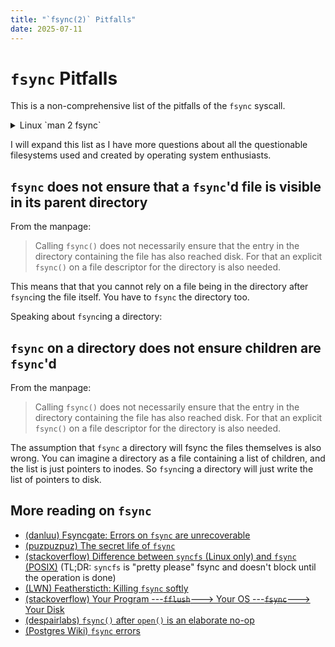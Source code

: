 ```yaml
---
title: "`fsync(2)` Pitfalls"
date: 2025-07-11
---
```


# `fsync` Pitfalls

This is a non-comprehensive list of the pitfalls of the `fsync` syscall.

<details>
<summary>Linux `man 2 fsync`</summary>

> `fsync()` transfers ("flushes") all modified in-core data of (i.e., modified
> buffer cache pages for) the file referred to by the file descriptor fd to the
> disk device (or other permanent storage device) so that all changed
> information can be retrieved even if the system crashes or is rebooted. This
> includes writing through or flushing a disk cache if present. The call blocks
> until the device reports that the transfer has completed.
>
> As well as flushing the file data, `fsync()` also flushes the metadata
> information associated with the file (see inode(7)).
>
> Calling `fsync()` does not necessarily ensure that the entry in the directory
> containing the file has also reached disk. For that an explicit `fsync()` on a
> file descriptor for the directory is also needed.
>
> `fdatasync()` is similar to `fsync()`, but does not flush modified metadata
> unless that metadata is needed in order to allow a subsequent data retrieval
> to be correctly handled. For example, changes to st_atime or st_mtime
> (respectively, time of last access and time of last modification; see
> inode(7)) do not require flushing because they are not necessary for a
> subsequent data read to be handled correctly. On the other hand, a change to
> the file size (st_size, as made by say ftruncate(2)), would require a metadata
> flush.
>
> The aim of `fdatasync()` is to reduce disk activity for applications that do
> not require all metadata to be synchronized with the disk.

</details>

I will expand this list as I have more questions about all the questionable
filesystems used and created by operating system enthusiasts.

## `fsync` does not ensure that a `fsync`'d file is visible in its parent directory

From the manpage:

> Calling `fsync()` does not necessarily ensure that the entry in the directory
> containing the file has also reached disk. For that an explicit `fsync()` on a
> file descriptor for the directory is also needed.

This means that that you cannot rely on a file being in the directory after
`fsync`ing the file itself. You have to `fsync` the directory too.

Speaking about `fsync`ing a directory:

## `fsync` on a directory does not ensure children are `fsync`'d

From the manpage:

> Calling `fsync()` does not necessarily ensure that the entry in the directory
> containing the file has also reached disk. For that an explicit `fsync()` on a
> file descriptor for the directory is also needed.

The assumption that `fsync` a directory will fsync the files themselves is also
wrong. You can imagine a directory as a file containing a list of children, and
the list is just pointers to inodes. So `fsync`ing a directory will just write
the list of pointers to disk.

## More reading on `fsync`

- [(danluu) Fsyncgate: Errors on `fsync` are unrecoverable](https://danluu.com/fsyncgate/)
- [(puzpuzpuz) The secret life of `fsync`](https://puzpuzpuz.dev/the-secret-life-of-fsync)
- [(stackoverflow) Difference between `syncfs` (Linux only) and `fsync` (POSIX)](https://stackoverflow.com/questions/48171855/what-is-the-difference-between-fsync-and-syncfs)
  (TL;DR: `syncfs` is "pretty please" fsync and doesn't block until the
  operation is done)
- [(LWN) Feathersticth: Killing `fsync` softly](https://lwn.net/Articles/354861/)
- [(stackoverflow) Your Program ---~~`fflush`~~---> Your OS ---~~`fsync`~~---> Your Disk](https://stackoverflow.com/questions/2340610/difference-between-fflush-and-fsync)
- [(despairlabs) `fsync()` after `open()` is an elaborate no-op](https://despairlabs.com/blog/posts/2025-03-13-fsync-after-open-is-an-elaborate-no-op/)
- [(Postgres Wiki) `fsync` errors](https://wiki.postgresql.org/wiki/Fsync_Errors)
